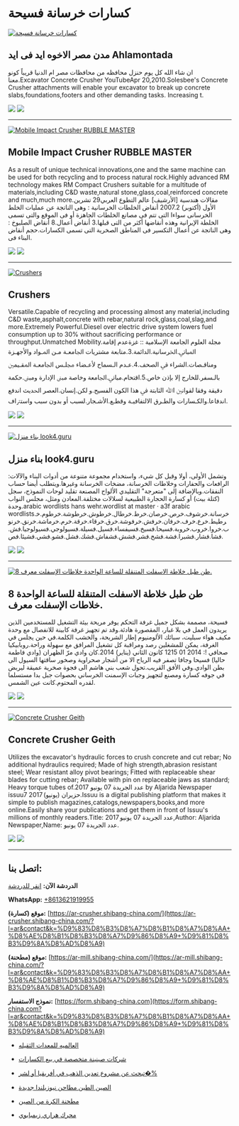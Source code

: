 # كسارات خرسانة فسيحة

<a href="https://swt.shibang-china.com/?l=ar&img&k=%D9%83%D8%B3%D8%A7%D8%B1%D8%A7%D8%AA+%D8%AE%D8%B1%D8%B3%D8%A7%D9%86%D8%A9+%D9%81%D8%B3%D9%8A%D8%AD%D8%A9" target="_blank">![كسارات خرسانة فسيحة](http://static.shibang-china.com/all-800x300/1326.jpg)</a>

## مدن مصر الاخوه ايد فى ايد Ahlamontada
ان شاء الله كل يوم حنزل محافظه من محافظات مصر ام الدنيا قريباً كونو معنا.Excavator Concrete Crusher YouTubeApr 20,2010.Solesbee&#39;s Concrete Crusher attachments will enable your excavator to break up concrete slabs,foundations,footers and other demanding tasks. Increasing t.


<a href="https://whatsapp.shibangsoft.com/WhatsApp.php" target="_blank" title="WhatsApp">![](http://static.shibang-china.com/icon/whatsapp.png)</a> <a href="https://swt.shibang-china.com/?l=ar&icon&k=%D9%83%D8%B3%D8%A7%D8%B1%D8%A7%D8%AA+%D8%AE%D8%B1%D8%B3%D8%A7%D9%86%D8%A9+%D9%81%D8%B3%D9%8A%D8%AD%D8%A9" target="_blank">![](http://static.shibang-china.com/icon/chat-ar.png)</a>

---

<a href="https://swt.shibang-china.com/?l=ar&img&k=%D9%83%D8%B3%D8%A7%D8%B1%D8%A7%D8%AA+%D8%AE%D8%B1%D8%B3%D8%A7%D9%86%D8%A9+%D9%81%D8%B3%D9%8A%D8%AD%D8%A9" target="_blank">![Mobile Impact Crusher RUBBLE MASTER](http://static.shibang-china.com/all-800x300/782.jpg)</a>

## Mobile Impact Crusher RUBBLE MASTER
As a result of unique technical innovations,one and the same machine can be used for both recycling and to process natural rock.Highly advanced RM technology makes RM Compact Crushers suitable for a multitude of materials,including C&amp;D waste,natural stone,glass,coal,reinforced concrete and much,much more.مقالات هندسية [الأرشيف] عالم التطوع العربي29 تشرين الأول (أكتوبر) 2007.2 أنقاض الخلطات الخرسانية : وهى الناتجة عن عمليات الخلط الخرسانى سواءا التى تتم فى مصانع الخلطات الجاهزة أو فى الموقع والتى تسمى الخلطة الإيرانية وهذه أنقاضها أكثر من التى قبلها.3 أنقاض أعمال.8 أنقاض الصلبوخ : وهى الناتجة عن أعمال التكسير فى المناطق الصخرية التى تسمى الكسارات.حجم أنقاض البناء فى.


<a href="https://whatsapp.shibangsoft.com/WhatsApp.php" target="_blank" title="WhatsApp">![](http://static.shibang-china.com/icon/whatsapp.png)</a> <a href="https://swt.shibang-china.com/?l=ar&icon&k=%D9%83%D8%B3%D8%A7%D8%B1%D8%A7%D8%AA+%D8%AE%D8%B1%D8%B3%D8%A7%D9%86%D8%A9+%D9%81%D8%B3%D9%8A%D8%AD%D8%A9" target="_blank">![](http://static.shibang-china.com/icon/chat-ar.png)</a>

---

<a href="https://swt.shibang-china.com/?l=ar&img&k=%D9%83%D8%B3%D8%A7%D8%B1%D8%A7%D8%AA+%D8%AE%D8%B1%D8%B3%D8%A7%D9%86%D8%A9+%D9%81%D8%B3%D9%8A%D8%AD%D8%A9" target="_blank">![Crushers](http://static.shibang-china.com/all-800x300/597.jpg)</a>

## Crushers
Versatile.Capable of recycling and processing almost any material,including C&amp;D waste,asphalt,concrete with rebar,natural rock,glass,coal,slag,and more.Extremely Powerful.Diesel over electric drive system lowers fuel consumption up to 30% without sacrificing performance or throughput.Unmatched Mobility.مجلة العلوم الجامعة الإسلامية :: غزةﻋﺪﻡ ﺇﻗﺎﻣﺔ ﺍﳌﺒﺎﱐ.ﺍﳋﺮﺳﺎﻧﻴﺔ.ﺍﻟﺪﺍﺋﻤﺔ.3.ﻣﺘﺎﺑﻌﺔ ﻣﺸﺘﺮﻳﺎﺕ ﺍﳉﺎﻣﻌـﺔ ﻣـﻦ ﺍﳌـﻮﺍﺩ ﻭﺍﻷﺟﻬـﺰﺓ ﻭﻣﻨﺎﻗـﺼﺎﺕ.ﺍﻟﺸﺮﺍﺀ ﰲ ﺍﻟﺼﺤﻒ.4.ﻋـﺪﻡ ﺍﻟـﺴﻤﺎﺡ ﻷﻋـﻀﺎﺀ ﳎﻠـﺲ ﺍﳉﺎﻣﻌـﺔ ﺍﳌﻘـﻴﻤﲔ ﺑﺎﻟـﺴﻔﺮ.ﻟﻠﺨﺎﺭﺝ ﺇﻻ ﺑﺈﺫﻥ ﺧﺎﺹ.5.ﺍﻗﺘﺤﺎﻡ.ﻣﺒﺎﱐ.ﺍﳉﺎﻣﻌﺔ ﻭﺧﺎﺻﺔ ﻣﺒﲎ ﺍﻹﺩﺍﺭﺓ ﻭﻣﺒﲎ.ﺣﻜﻤﺔ ﺩﻗﻴﻘﺔ ﻭﻓﻘﺎ ﻟﻘﻮﺍﻧﲔ ﺍﷲ ﺍﻟﺜﺎﺑﺘﺔ ﰲ ﻫﺬﺍ ﺍﻟﻜﻮﻥ ﺍﻟﻔﺴﻴﺢ.ﻭ ﻟﻜﻦ.ﺇﻧﺴﺎﻥ.ﺍﻟﻌﺼﺮ ﺍﳊﺪﻳﺚ ﺍﻧﺪﻓﻊ ﺍﻧﺪﻓﺎﻋﺎ.ﻭﺍﻟﻜـﺴﺎﺭﺍﺕ ﻭﺍﻟﻄـﺮﻕ ﺍﻻﻟﺘﻔﺎﻓﻴـﺔ ﻭﻗﻄـﻊ.ﺍﻷﺷـﺠﺎﺭ.ﻟﺴﺒﺐ ﺃﻭ ﺑﺪﻭﻥ ﺳﺒﺐ ﻭﺍﺳﺘﱰﺍﻑ.


<a href="https://whatsapp.shibangsoft.com/WhatsApp.php" target="_blank" title="WhatsApp">![](http://static.shibang-china.com/icon/whatsapp.png)</a> <a href="https://swt.shibang-china.com/?l=ar&icon&k=%D9%83%D8%B3%D8%A7%D8%B1%D8%A7%D8%AA+%D8%AE%D8%B1%D8%B3%D8%A7%D9%86%D8%A9+%D9%81%D8%B3%D9%8A%D8%AD%D8%A9" target="_blank">![](http://static.shibang-china.com/icon/chat-ar.png)</a>

---

<a href="https://swt.shibang-china.com/?l=ar&img&k=%D9%83%D8%B3%D8%A7%D8%B1%D8%A7%D8%AA+%D8%AE%D8%B1%D8%B3%D8%A7%D9%86%D8%A9+%D9%81%D8%B3%D9%8A%D8%AD%D8%A9" target="_blank">![بناء منزل look4.guru](http://static.shibang-china.com/all-800x300/589.jpg)</a>

## بناء منزل look4.guru
وتشمل الأولى، أولا وقبل كل شيء، واستخدام مجموعة متنوعة من أدوات البناء والآلات: الرافعات والحفارات وخلاطات الخرسانة، مضخات الخرسانة وغيرها.ويتطلب أيضا حساب النفقات.وبالإضافة إلى &quot;متعرجة&quot; التقليدي الألواح المصنعة تقليد لوحات النموذج، سجل (كتلة بيت) أو كسارة الحجارة الطبيعية لسلالات مختلفة.المعادن ومثل، مجلس النواب وحدة.arabic wordlists hans wehr.wordlist at master · a3f arabic wordlists.خرسانة.خرشوف.خرص.خرصان.خرط.خرطال.خرطوش.خرطوشة.خرطوم.خرطيط.خرع.خرف.خرفان.خرفش.خرفوشة.خرق.خرقاء.خرقة.خرم.خرماشة.خرنق.خرنوب.خروا.خروب.خروبة.فسيحا.فسيخ.فسيفساء.فسيل.فسيلة.فسيولوجي.فسيولوجيا.فش.فشا.فشار.فشبرا.فشة.فشخ.فشر.فشش.فشفاش.فشك.فشل.فشو.فشي.فشيئا.فص.


<a href="https://whatsapp.shibangsoft.com/WhatsApp.php" target="_blank" title="WhatsApp">![](http://static.shibang-china.com/icon/whatsapp.png)</a> <a href="https://swt.shibang-china.com/?l=ar&icon&k=%D9%83%D8%B3%D8%A7%D8%B1%D8%A7%D8%AA+%D8%AE%D8%B1%D8%B3%D8%A7%D9%86%D8%A9+%D9%81%D8%B3%D9%8A%D8%AD%D8%A9" target="_blank">![](http://static.shibang-china.com/icon/chat-ar.png)</a>

---

<a href="https://swt.shibang-china.com/?l=ar&img&k=%D9%83%D8%B3%D8%A7%D8%B1%D8%A7%D8%AA+%D8%AE%D8%B1%D8%B3%D8%A7%D9%86%D8%A9+%D9%81%D8%B3%D9%8A%D8%AD%D8%A9" target="_blank">![8 طن طبل خلاطة الاسفلت المتنقلة للساعة الواحدة خلاطات الإسفلت معرف.](http://static.shibang-china.com/all-800x300/1509.jpg)</a>

## 8 طن طبل خلاطة الاسفلت المتنقلة للساعة الواحدة خلاطات الإسفلت معرف.
فسيحة، مصممة بشكل جميل غرفة التحكم يوفر مريحة بيئة التشغيل للمستخدمين الذين يريدون العمل في بلا غبار، المقصورة هادئة.وقد تم تجهيز غرفة كابينة للانفصال مع وحدة مكيف هواء سبليت، سبائك الألومنيوم إطار الشريحة، والخشب الكلمة.في حين يجلس في الغرفة، يمكن للمشغلين رصد ومراقبة كل تشغيل المرافق مع سهولة وراحة.روبابيكيا صحافي !: 2014 01 1215 كانون الثاني (يناير) 2014.كان وادي مرّ الظهران (وادي فاطمة حاليا) فسيحا وجافا تصفر فيه الرياح الا من أشجار صحراوية وصخور ساقتها السيول الى بطن الوادي.وفي الأفق القريب.تحول شعب بني هاشم الى فجوة صخرية عميقة ليربض في جوفه كسارة ومصنع لتجهيز وجبات الإسمنت الخرساني بحصوات جبل بدا مستسلما لقدره المحتوم.كانت عين الشمس.


<a href="https://whatsapp.shibangsoft.com/WhatsApp.php" target="_blank" title="WhatsApp">![](http://static.shibang-china.com/icon/whatsapp.png)</a> <a href="https://swt.shibang-china.com/?l=ar&icon&k=%D9%83%D8%B3%D8%A7%D8%B1%D8%A7%D8%AA+%D8%AE%D8%B1%D8%B3%D8%A7%D9%86%D8%A9+%D9%81%D8%B3%D9%8A%D8%AD%D8%A9" target="_blank">![](http://static.shibang-china.com/icon/chat-ar.png)</a>

---

<a href="https://swt.shibang-china.com/?l=ar&img&k=%D9%83%D8%B3%D8%A7%D8%B1%D8%A7%D8%AA+%D8%AE%D8%B1%D8%B3%D8%A7%D9%86%D8%A9+%D9%81%D8%B3%D9%8A%D8%AD%D8%A9" target="_blank">![Concrete Crusher Geith](http://static.shibang-china.com/all-800x300/58.jpg)</a>

## Concrete Crusher Geith
Utilizes the excavator&#39;s hydraulic forces to crush concrete and cut rebar; No additional hydraulics required; Made of high strength,abrasion resistant steel; Wear resistant alloy pivot bearings; Fitted with replaceable shear blades for cutting rebar; Available with pin on replaceable jaws as standard; Heavy torque tubes of.عدد الجريدة 07 يونيو 2017 by Aljarida Newspaper issuu7 حزيران (يونيو) 2017.Issuu is a digital publishing platform that makes it simple to publish magazines,catalogs,newspapers,books,and more online.Easily share your publications and get them in front of Issuu&#39;s millions of monthly readers.Title: عدد الجريدة 07 يونيو 2017,Author: Aljarida Newspaper,Name: عدد الجريدة 07 يونيو.


<a href="https://whatsapp.shibangsoft.com/WhatsApp.php" target="_blank" title="WhatsApp">![](http://static.shibang-china.com/icon/whatsapp.png)</a> <a href="https://swt.shibang-china.com/?l=ar&icon&k=%D9%83%D8%B3%D8%A7%D8%B1%D8%A7%D8%AA+%D8%AE%D8%B1%D8%B3%D8%A7%D9%86%D8%A9+%D9%81%D8%B3%D9%8A%D8%AD%D8%A9" target="_blank">![](http://static.shibang-china.com/icon/chat-ar.png)</a>

---
## اتصل بنا:

**الدردشة الآن:** [انقر للدردشة](https://swt.shibang-china.com?l=ar&contact&k=%D9%83%D8%B3%D8%A7%D8%B1%D8%A7%D8%AA+%D8%AE%D8%B1%D8%B3%D8%A7%D9%86%D8%A9+%D9%81%D8%B3%D9%8A%D8%AD%D8%A9)

**WhatsApp:**  [+8613621919955](https://whatsapp.shibangsoft.com/WhatsApp.php)

**موقع (كسارة):** [https://ar-crusher.shibang-china.com/](https://ar-crusher.shibang-china.com/?l=ar&contact&k=%D9%83%D8%B3%D8%A7%D8%B1%D8%A7%D8%AA+%D8%AE%D8%B1%D8%B3%D8%A7%D9%86%D8%A9+%D9%81%D8%B3%D9%8A%D8%AD%D8%A9)

**موقع (مطحنة):** [https://ar-mill.shibang-china.com/](https://ar-mill.shibang-china.com/?l=ar&contact&k=%D9%83%D8%B3%D8%A7%D8%B1%D8%A7%D8%AA+%D8%AE%D8%B1%D8%B3%D8%A7%D9%86%D8%A9+%D9%81%D8%B3%D9%8A%D8%AD%D8%A9)

**نموذج الاستفسار:** [https://form.shibang-china.com](https://form.shibang-china.com?l=ar&contact&k=%D9%83%D8%B3%D8%A7%D8%B1%D8%A7%D8%AA+%D8%AE%D8%B1%D8%B3%D8%A7%D9%86%D8%A9+%D9%81%D8%B3%D9%8A%D8%AD%D8%A9)

* [العالميه للمعدات الثقيله](../21/%D8%A7%D9%84%D8%B9%D8%A7%D9%84%D9%85%D9%8A%D9%87%20%D9%84%D9%84%D9%85%D8%B9%D8%AF%D8%A7%D8%AA%20%D8%A7%D9%84%D8%AB%D9%82%D9%8A%D9%84%D9%87.md)

* [شركات صينينة متخصصة في بيع الكسارات](../21/%D8%B4%D8%B1%D9%83%D8%A7%D8%AA%20%D8%B5%D9%8A%D9%86%D9%8A%D9%86%D8%A9%20%D9%85%D8%AA%D8%AE%D8%B5%D8%B5%D8%A9%20%D9%81%D9%8A%20%D8%A8%D9%8A%D8%B9%20%D8%A7%D9%84%D9%83%D8%B3%D8%A7%D8%B1%D8%A7%D8%AA.md)

* [تبحث عن مشروع تعدين الذهب في أفريقيا أو لشر�%](../25/%D8%AA%D8%A8%D8%AD%D8%AB%20%D8%B9%D9%86%20%D9%85%D8%B4%D8%B1%D9%88%D8%B9%20%D8%AA%D8%B9%D8%AF%D9%8A%D9%86%20%D8%A7%D9%84%D8%B0%D9%87%D8%A8%20%D9%81%D9%8A%20%D8%A3%D9%81%D8%B1%D9%8A%D9%82%D9%8A%D8%A7%20%D8%A3%D9%88%20%D9%84%D8%B4%D8%B1%EF%BF%BD%25.md)

* [الصين الطين مطاحن نيوزيلندا جديدة](../23/%D8%A7%D9%84%D8%B5%D9%8A%D9%86%20%D8%A7%D9%84%D8%B7%D9%8A%D9%86%20%D9%85%D8%B7%D8%A7%D8%AD%D9%86%20%D9%86%D9%8A%D9%88%D8%B2%D9%8A%D9%84%D9%86%D8%AF%D8%A7%20%D8%AC%D8%AF%D9%8A%D8%AF%D8%A9.md)

* [مطحنة الكرة من الصين](../25/%D9%85%D8%B7%D8%AD%D9%86%D8%A9%20%D8%A7%D9%84%D9%83%D8%B1%D8%A9%20%D9%85%D9%86%20%D8%A7%D9%84%D8%B5%D9%8A%D9%86.md)

* [محرك هراري زيمبابوي](../23/%D9%85%D8%AD%D8%B1%D9%83%20%D9%87%D8%B1%D8%A7%D8%B1%D9%8A%20%D8%B2%D9%8A%D9%85%D8%A8%D8%A7%D8%A8%D9%88%D9%8A.md)